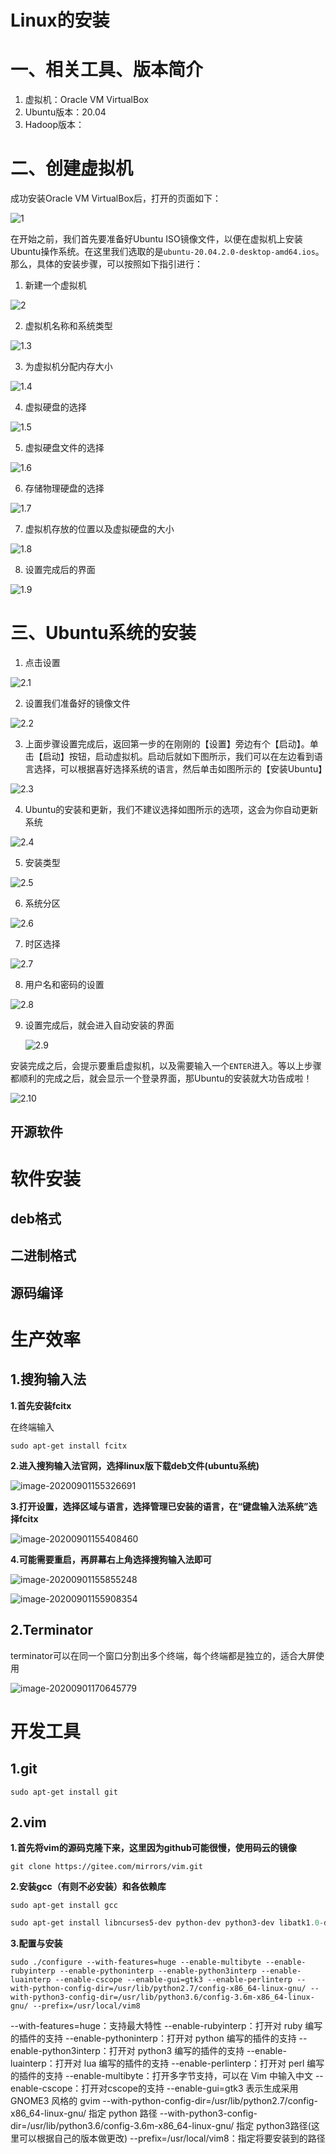 # Linux的安装

# 一、相关工具、版本简介

1. 虚拟机：Oracle VM VirtualBox
2. Ubuntu版本：20.04
3. Hadoop版本：



# 二、创建虚拟机

成功安装Oracle VM VirtualBox后，打开的页面如下：

![1](./img/1.1.png)

在开始之前，我们首先要准备好Ubuntu ISO镜像文件，以便在虚拟机上安装Ubuntu操作系统。在这里我们选取的是`ubuntu-20.04.2.0-desktop-amd64.ios`。那么，具体的安装步骤，可以按照如下指引进行：

1. 新建一个虚拟机

![2](./img/1.2.png)

2. 虚拟机名称和系统类型

![1.3](./img/1.3.png)

3. 为虚拟机分配内存大小

![1.4](./img/1.4.png)

4. 虚拟硬盘的选择

![1.5](./img/1.5.png)

5. 虚拟硬盘文件的选择

![1.6](./img/1.6.png)

6. 存储物理硬盘的选择

![1.7](./img/1.7.png)

7. 虚拟机存放的位置以及虚拟硬盘的大小

![1.8](./img/1.8.png)

8. 设置完成后的界面

![1.9](./img/1.9.png)

# 三、Ubuntu系统的安装

1. 点击设置

![2.1](./img/2.1.png)

2. 设置我们准备好的镜像文件

![2.2](./img/2.2.png)

3. 上面步骤设置完成后，返回第一步的在刚刚的【设置】旁边有个【启动】。单击【启动】按钮，启动虚拟机。启动后就如下图所示，我们可以在左边看到语言选择，可以根据喜好选择系统的语言，然后单击如图所示的【安装Ubuntu】

![2.3](./img/2.3.png)

4. Ubuntu的安装和更新，我们不建议选择如图所示的选项，这会为你自动更新系统

![2.4](./img/2.4.png)

5. 安装类型

![2.5](./img/2.5.png)

6. 系统分区

![2.6](./img/2.6.png)

7. 时区选择

![2.7](./img/2.7.png)

8. 用户名和密码的设置

![2.8](./img/2.8.png)

9. 设置完成后，就会进入自动安装的界面

   ![2.9](./img/2.9.png)

安装完成之后，会提示要重启虚拟机，以及需要输入一个`ENTER`进入。等以上步骤都顺利的完成之后，就会显示一个登录界面，那Ubuntu的安装就大功告成啦！

![2.10](./img/2.10.png)





## 开源软件

# 软件安装

## deb格式

## 二进制格式

## 源码编译

# 生产效率

## 1.搜狗输入法

**1.首先安装fcitx**

在终端输入

```shell
sudo apt-get install fcitx
```



**2.进入搜狗输入法官网，选择linux版下载deb文件(ubuntu系统)**



![image-20200901155326691](img/image-20200901155326691.png)



**3.打开设置，选择区域与语言，选择管理已安装的语言，在“键盘输入法系统”选择fcitx**



![image-20200901155408460](img/image-20200901155408460.png)



**4.可能需要重启，再屏幕右上角选择搜狗输入法即可**

![image-20200901155855248](img/image-20200901155855248.png)



![image-20200901155908354](img/image-20200901155908354.png)

## 2.Terminator

terminator可以在同一个窗口分割出多个终端，每个终端都是独立的，适合大屏使用

![image-20200901170645779](img/image-20200901170645779.png)



# 开发工具

## 1.git

```shell
sudo apt-get install git
```

## 2.vim

**1.首先将vim的源码克隆下来，这里因为github可能很慢，使用码云的镜像**

```shell
git clone https://gitee.com/mirrors/vim.git
```

**2.安装gcc（有则不必安装）和各依赖库**

```shell
sudo apt-get install gcc
```

```powershell
sudo apt-get install libncurses5-dev python-dev python3-dev libatk1.0-dev libbonoboui2-dev libcairo2-dev libx11-dev libxpm-dev libxt-dev
```

**3.配置与安装**

```shell
sudo ./configure --with-features=huge --enable-multibyte --enable-rubyinterp --enable-pythoninterp --enable-python3interp --enable-luainterp --enable-cscope --enable-gui=gtk3 --enable-perlinterp --with-python-config-dir=/usr/lib/python2.7/config-x86_64-linux-gnu/ --with-python3-config-dir=/usr/lib/python3.6/config-3.6m-x86_64-linux-gnu/ --prefix=/usr/local/vim8
```

--with-features=huge：支持最大特性
--enable-rubyinterp：打开对 ruby 编写的插件的支持
--enable-pythoninterp：打开对 python 编写的插件的支持
--enable-python3interp：打开对 python3 编写的插件的支持
--enable-luainterp：打开对 lua 编写的插件的支持
--enable-perlinterp：打开对 perl 编写的插件的支持
--enable-multibyte：打开多字节支持，可以在 Vim 中输入中文
--enable-cscope：打开对cscope的支持
--enable-gui=gtk3 表示生成采用 GNOME3 风格的 gvim
--with-python-config-dir=/usr/lib/python2.7/config-x86_64-linux-gnu/ 指定 python 路径
--with-python3-config-dir=/usr/lib/python3.6/config-3.6m-x86_64-linux-gnu/ 指定 python3路径(这里可以根据自己的版本做更改)
--prefix=/usr/local/vim8：指定将要安装到的路径